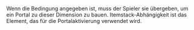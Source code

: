 Wenn die Bedingung angegeben ist, muss der Spieler sie übergeben, um ein Portal zu dieser Dimension zu bauen. Itemstack-Abhängigkeit ist das Element, das für die Portalaktivierung verwendet wird.